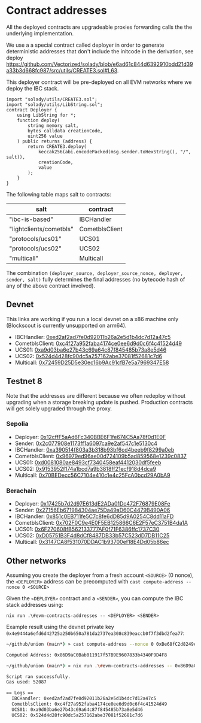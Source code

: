 # Contract addresses

All the deployed contracts are upgradeable proxies forwarding calls the the underlying implementation.

We use a a special contract called deployer in order to generate deterministic addresses that don't include the initcode in the derivation, see deploy https://github.com/Vectorized/solady/blob/e6ad61c844d6392910bdd21d39a33b3d668fc987/src/utils/CREATE3.sol#L63.

This deployer contract will be pre-deployed on all EVM networks where we deploy the IBC stack.

```solidity
import "solady/utils/CREATE3.sol";
import "solady/utils/LibString.sol";
contract Deployer {
    using LibString for *;
    function deploy(
        string memory salt,
        bytes calldata creationCode,
        uint256 value
    ) public returns (address) {
        return CREATE3.deploy(
            keccak256(abi.encodePacked(msg.sender.toHexString(), "/", salt)),
            creationCode,
            value
        );
    }
}
```

The following table maps salt to contracts:

| salt                    | contract       |
| ----------------------- | -------------- |
| "ibc-is-based"          | IBCHandler     |
| "lightclients/cometbls" | CometblsClient |
| "protocols/ucs01"       | UCS01          |
| "protocols/ucs02"       | UCS02          |
| "multicall"             | Multicall      |

The combination `(deployer_source, deployer_source_nonce, deployer, sender, salt)` fully determines the final addresses (no bytecode hash of any of the above contract involved).

## Devnet

This links are working if you run a local devnet on a x86 machine only (Blockscout is currently unsupported on arm64).

- IBCHandler: [0xed2af2ad7fe0d92011b26a2e5d1b4dc7d12a47c5](http://localhost/address/0x524D4d28fc90dc5A257162abE37081f52681C7D6)
- CometblsClient: [0xc4f27a952faba4174ce0ee6d9d0c6f4c41524d49](http://localhost/address/0xc4f27a952faba4174ce0ee6d9d0c6f4c41524d49)
- UCS01: [0xa9d03ba6e27b43c69a64c87f845485b73a8e5d46](http://localhost/address/0xa9d03ba6e27b43c69a64c87f845485b73a8e5d46)
- UCS02: [0x524d4d28fc90dc5a257162abe37081f52681c7d6](http://localhost/address/0x524d4d28fc90dc5a257162abe37081f52681c7d6)
- Multicall: [0x72459D25D5e30ec16b9Ac91cfB7e5a7969347E58](http://localhost/address/0x72459D25D5e30ec16b9Ac91cfB7e5a7969347E58?tab=contract)

## Testnet 8

Note that the addresses are different because we often redeploy without upgrading when a storage breaking update is pushed.
Production contracts will get solely upgraded through the proxy.

### Sepolia
- Deployer: [0x12cffF5aAd6Fc340BBE6F1fe674C5Aa78f0d1E0F](https://sepolia.etherscan.io/address/0x12cffF5aAd6Fc340BBE6F1fe674C5Aa78f0d1E0F)
- Sender: [0x2c077908e1173ff1a6097ca9e2af547c1e5130c4](https://sepolia.etherscan.io/address/0x2c077908e1173ff1a6097ca9e2af547c1e5130c4)
- IBCHandler: [0xa390514f803a3b318b93bf6cd4beeb9f8299a0eb](https://sepolia.etherscan.io/address/0xa390514f803a3b318b93bf6cd4beeb9f8299a0eb)
- CometblsClient: [0x96979ed96ae00d724109b5ad859568e1239c0837](https://sepolia.etherscan.io/address/0x96979ed96ae00d724109b5ad859568e1239c0837)
- UCS01: [0xd0081080ae8493cf7340458eaf4412030df5feeb](https://sepolia.etherscan.io/address/0xd0081080ae8493cf7340458eaf4412030df5feeb)
- UCS02: [0x9153952f174a1bcd7a9b3818ff21ecf918d4dca9](https://sepolia.etherscan.io/address/0x9153952f174a1bcd7a9b3818ff21ecf918d4dca9)
- Multicall: [0x70BEDecc56C7104e410c1e4c25FcA0bcd29A0bA9](https://sepolia.etherscan.io/address/0x70bedecc56c7104e410c1e4c25fca0bcd29a0ba9)

### Berachain
- Deployer: [0x17425b7d2d97E613dE2ADa01Dc472F76879E08Fe](https://bartio.beratrail.io/address/0x1d95c54b436A73A43bC879E1C6A4b282fB88E784)
- Sender: [0x27156Eb671984304ae75Da49aD60C4479B490A06](https://bartio.beratrail.io/address/0x2c077908e1173ff1A6097ca9E2aF547c1E5130C4)
- IBCHandler: [0x851c0EB711fe5C7c8fe6dD85d9A0254C8dd11aFD](https://bartio.beratrail.io/address/0x663955E2eebf9b398CD9D32cA72359fdA17F2482)
- CometblsClient: [0x702F0C9e4E0F5EB125866C6E2F57eC3751B4da1A](https://bartio.beratrail.io/address/0xf9C6120Ef88E27937304622ccfc8Dcdb92C88b56)
- UCS01: [0x6F270608fB562133777AF0f71F6386ffc1737C30](https://bartio.beratrail.io/address/0x7f8e0965ffdAFa1c5621B14C51bDc631165fc788)
- UCS02: [0xD05751B3F4d8dCf8487DB33b57C523dD7DB11C25](https://bartio.beratrail.io/address/0x749937900103DF548625C47D3de5d928b61b8409)
- Multicall: [0x3147CA8f531070DDAC1b93700ef18E4Dd05b86ec](https://bartio.beratrail.io/address/0x248717213d7f79Ac37Fb0C01bA4f370be5c2Ab18)

## Other networks

Assuming you create the deployer from a fresh account `<SOURCE>` (0 nonce), the `<DEPLOYER>` address can be precomputed with `cast compute-address --nonce 0 <SOURCE>`

Given the `<DEPLOYER>` contract and a `<SENDER>`, you can compute the IBC stack addresses using:

`nix run .\#evm-contracts-addresses -- <DEPLOYER> <SENDER>`

Example result using the devnet private key `0x4e9444a6efd6d42725a250b650a781da2737ea308c839eaccb0f7f3dbd2fea77`:

```sh
~/github/union (main*) » cast compute-address --nonce 0 0xBe68fC2d8249eb60bfCf0e71D5A0d2F2e292c4eD

Computed Address: 0x86D9aC0Bab011917f57B9E9607833b4340F9D4F8
```

```sh
~/github/union (main*) » nix run .\#evm-contracts-addresses -- 0x86D9aC0Bab011917f57B9E9607833b4340F9D4F8 0xBe68fC2d8249eb60bfCf0e71D5A0d2F2e292c4eD

Script ran successfully.
Gas used: 52087

== Logs ==
  IBCHandler: 0xed2af2ad7fe0d92011b26a2e5d1b4dc7d12a47c5
  CometblsClient: 0xc4f27a952faba4174ce0ee6d9d0c6f4c41524d49
  UCS01: 0xa9d03ba6e27b43c69a64c87f845485b73a8e5d46
  UCS02: 0x524d4d28fc90dc5a257162abe37081f52681c7d6
```
